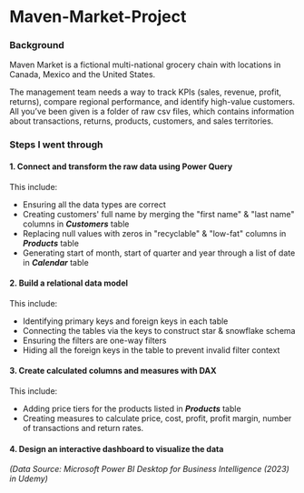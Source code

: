 # Maven-Market-Project

### Background


Maven Market is a fictional multi-national grocery chain with locations in Canada, Mexico and the United States.

The management team needs a way to track KPIs (sales, revenue, profit, returns), compare regional performance, and identify high-value customers. All you’ve been given is a folder of raw csv files, which contains information about transactions, returns, products, customers, and sales territories.


### Steps I went through
#### 1. Connect and transform the raw data using Power Query
This include: 
* Ensuring all the data types are correct
* Creating customers' full name by merging the "first name" & "last name" columns in **_Customers_** table
* Replacing null values with zeros in "recyclable" & "low-fat" columns in **_Products_** table
* Generating start of month, start of quarter and year through a list of date in **_Calendar_** table

#### 2. Build a relational data model
This include:
* Identifying primary keys and foreign keys in each table
* Connecting the tables via the keys to construct star & snowflake schema
* Ensuring the filters are one-way filters
* Hiding all the foreign keys in the table to prevent invalid filter context

#### 3. Create calculated columns and measures with DAX
This include:
* Adding price tiers for the products listed in **_Products_** table
* Creating measures to calculate price, cost, profit, profit margin, number of transactions and return rates.

#### 4. Design an interactive dashboard to visualize the data



_(Data Source: Microsoft Power BI Desktop for Business Intelligence (2023) in Udemy)_
